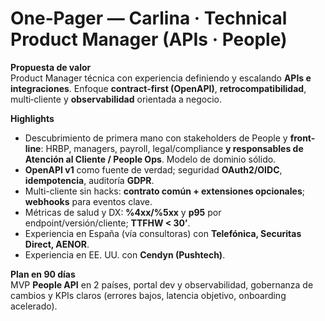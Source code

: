 # One‑Pager — Carlina · Technical Product Manager (APIs · People)

**Propuesta de valor**  
Product Manager técnica con experiencia definiendo y escalando **APIs e integraciones**. Enfoque **contract‑first (OpenAPI)**, **retrocompatibilidad**, multi‑cliente y **observabilidad** orientada a negocio.

**Highlights**
- Descubrimiento de primera mano con stakeholders de People y **front-line**: HRBP, managers, payroll, legal/compliance **y responsables de Atención al Cliente / People Ops**. Modelo de dominio sólido.
- **OpenAPI v1** como fuente de verdad; seguridad **OAuth2/OIDC**, **idempotencia**, auditoría **GDPR**.
- Multi-cliente sin hacks: **contrato común + extensiones opcionales**; **webhooks** para eventos clave.
- Métricas de salud y DX: **%4xx/%5xx** y **p95** por endpoint/versión/cliente; **TTFHW < 30’**.
- Experiencia en España (vía consultoras) con **Telefónica, Securitas Direct, AENOR**.
- Experiencia en EE. UU. con **Cendyn (Pushtech)**.


**Plan en 90 días**  
MVP **People API** en 2 países, portal dev y observabilidad, gobernanza de cambios y KPIs claros (errores bajos, latencia objetivo, onboarding acelerado).
